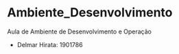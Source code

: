 # Ambiente_Desenvolvimento
Aula de Ambiente de Desenvolvimento e Operação

- Delmar Hirata: 1901786
